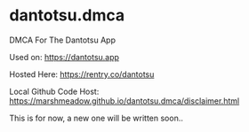 # dantotsu.dmca
DMCA For The Dantotsu App

Used on: https://dantotsu.app

Hosted Here: https://rentry.co/dantotsu

Local Github Code Host: https://marshmeadow.github.io/dantotsu.dmca/disclaimer.html

This is for now, a new one will be written soon..

